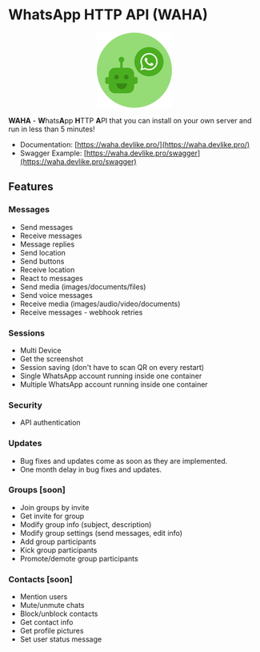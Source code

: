 # WhatsApp HTTP API (WAHA)

<p align="center">
    <img src="./docs/site/static/images/logo.png" alt="Image" />
</p>

**WAHA** - **W**hats**A**pp **H**TTP **A**PI that you can install on your own server and run in less than 5 minutes!

- Documentation: [https://waha.devlike.pro/](https://waha.devlike.pro/)
- Swagger Example: [https://waha.devlike.pro/swagger](https://waha.devlike.pro/swagger)

## Features

### Messages
- Send messages  
- Receive messages  
- Message replies  
- Send location  
- Send buttons  
- Receive location  
- React to messages  
- Send media (images/documents/files) 
- Send voice messages 
- Receive media (images/audio/video/documents) 
- Receive messages - webhook retries 

### Sessions
- Multi Device  
- Get the screenshot  
- Session saving (don't have to scan QR on every restart) 
- Single WhatsApp account running inside one container 
- Multiple WhatsApp account running inside one container 

### Security
- API authentication 

### Updates
- Bug fixes and updates come as soon as they are implemented. 
- One month delay in bug fixes and updates. 


### Groups [soon]
- Join groups by invite
- Get invite for group
- Modify group info (subject, description)
- Modify group settings (send messages, edit info)
- Add group participants
- Kick group participants
- Promote/demote group participants

### Contacts [soon]
- Mention users
- Mute/unmute chats
- Block/unblock contacts
- Get contact info
- Get profile pictures
- Set user status message

